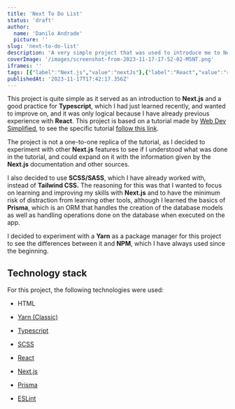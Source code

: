 ```yaml
---
title: 'Next To Do List'
status: 'draft'
author:
  name: 'Danilo Andrade'
  picture: ''
slug: 'next-to-do-list'
description: 'A very simple project that was used to introduce me to Next.js (specifically Next v13) on a more practical way.'
coverImage: '/images/screenshot-from-2023-11-17-17-52-02-M5NT.png'
iframes: ''
tags: [{"label":"Next.js","value":"nextJs"},{"label":"React","value":"react"},{"label":"SCSS","value":"scss"},{"label":"Typescript","value":"typescript"},{"label":"HTML","value":"html"},{"label":"Prisma ORM","value":"prismaOrm"},{"label":"Web Development","value":"webDevelopment"},{"label":"Frontend Development","value":"frontendDevelopment"}]
publishedAt: '2023-11-17T17:42:17.356Z'
---
```


This project is quite simple as it served as an introduction to **Next.js** and a good practice for **Typescript**, which I had just learned recently, and wanted to improve on, and it was only logical because I have already previous experience with **React**. This project is based on a tutorial made by [Web Dev Simplified](https://www.youtube.com/@WebDevSimplified), to see the specific tutorial [follow this link](https://www.youtube.com/watch?v=NgayZAuTgwM).

The project is not a one-to-one replica of the tutorial, as I decided to experiment with other **Next.js** features to see if I understood what was done in the tutorial, and could expand on it with the information given by the **Next.js** documentation and other sources.

I also decided to use **SCSS/SASS**, which I have already worked with, instead of **Tailwind CSS.** The reasoning for this was that I wanted to focus on learning and improving my skills with **Next.js** and to have the minimum risk of distraction from learning other tools, although I learned the basics of **Prisma**, which is an ORM that handles the creation of the database models as well as handling operations done on the database when executed on the app.

I decided to experiment with a **Yarn** as a package manager for this project to see the differences between it and **NPM**, which I have always used since the beginning.

## Technology stack

For this project, the following technologies were used:

- HTML

- [Yarn (Classic)](https://classic.yarnpkg.com/lang/en/)

- [Typescript](https://www.typescriptlang.org/)

- [SCSS](https://sass-lang.com/)

- [React](https://react.dev/)

- [Next.js](https://nextjs.org/)

- [Prisma](https://www.prisma.io/)

- [ESLint](https://eslint.org/)